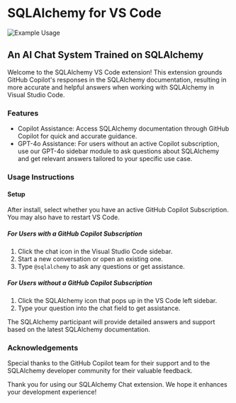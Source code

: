 # SQLAlchemy for VS Code

![Example Usage](https://cdn.prod.website-files.com/66e9e71402484d8fb5833350/66eb0d525d9c9e6e506c95af_sqla-copilot.png)

## An AI Chat System Trained on SQLAlchemy

Welcome to the SQLAlchemy VS Code extension! This extension grounds GitHub Copilot's responses in the SQLAlchemy
documentation, resulting in more accurate and helpful answers when working with SQLAlchemy in Visual Studio Code.

### Features

- Copilot Assistance: Access SQLAlchemy documentation through GitHub Copilot for quick and accurate guidance.
- GPT-4o Assistance: For users without an active Copilot subscription, use our GPT-4o sidebar module to ask questions about SQLAlchemy and get relevant answers tailored to your specific use case.

### Usage Instructions

#### Setup

After install, select whether you have an active GitHub Copilot Subscription. You may also have to restart VS Code.

##### For Users with a GitHub Copilot Subscription

1. Click the chat icon in the Visual Studio Code sidebar.
2. Start a new conversation or open an existing one.
3. Type `@sqlalchemy` to ask any questions or get assistance.

##### For Users without a GitHub Copilot Subscription

1. Click the SQLAlchemy icon that pops up in the VS Code left sidebar.
2. Type your question into the chat field to get assistance.

The SQLAlchemy participant will provide detailed answers and support based on the latest SQLAlchemy documentation.

### Acknowledgements

Special thanks to the GitHub Copilot team for their support and to the SQLAlchemy developer community for their valuable
feedback.

Thank you for using our SQLAlchemy Chat extension. We hope it enhances your development experience! 